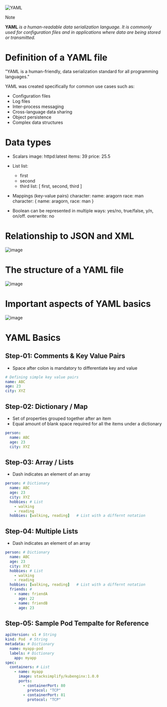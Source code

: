![YAML](https://github.com/user-attachments/assets/600d4f67-9e1f-4af6-abd9-773ef1f6b357)
> [!NOTE]
> **YAML** *is a human-readable data serialization language. It is commonly used for configuration files and in applications where data are being stored or transmitted.*
 
# Definition of a YAML file
"YAML is a human-friendly, data serialization standard for all programming languages."

YAML was created specifically for common use cases such as:

- Configuration files
- Log files
- Inter-process messaging
- Cross-language data sharing
- Object persistence
- Complex data structures

# Data types
- Scalars
  image: httpd:latest
  items: 39
  price: 25.5

- List
  list:
  - first
  - second
  - third
list: [ first, second, third ]

- Mappings (key-value pairs)
  character:
  name: aragorn
  race: man
character: { name: aragorn, race: man }


- Boolean can be represented in multiple ways: yes/no, true/false, y/n, on/off.
  overwrite: no


# Relationship to JSON and XML
![image](https://github.com/user-attachments/assets/e28ff9ad-3f2b-4f31-81bb-631ad65ea2d5)

# The structure of a YAML file

![image](https://github.com/user-attachments/assets/a2118814-0e41-403b-b752-df5d89482c13)

# Important aspects of YAML basics

![image](https://github.com/user-attachments/assets/e0bbbf09-a7e3-4048-b05d-6d662469ff43)

# YAML Basics

## Step-01: Comments & Key Value Pairs
- Space after colon is mandatory to differentiate key and value
```yml
# Defining simple key value pairs
name: ABC
age: 23
city: XYZ
```

## Step-02: Dictionary / Map
- Set of properties grouped together after an item
- Equal amount of blank space required for all the items under a dictionary
```yml
person:
  name: ABC
  age: 23
  city: XYZ
```

## Step-03: Array / Lists
- Dash indicates an element of an array
```yml
person: # Dictionary
  name: ABC
  age: 23
  city: XYZ
  hobbies: # List  
    - walking
    - reading
  hobbies: [walking, reading]   # List with a differnt notation  
```  

## Step-04: Multiple Lists
- Dash indicates an element of an array
```yml
person: # Dictionary
  name: ABC
  age: 23
  city: XYZ
  hobbies: # List  
    - walking
    - reading
  hobbies: [walking, reading]   # List with a differnt notation  
  friends: # 
    - name: friendA
      age: 22
    - name: friendB
      age: 23            
```  


## Step-05: Sample Pod Tempalte for Reference
```yml
apiVersion: v1 # String
kind: Pod  # String
metadata: # Dictionary
  name: myapp-pod
  labels: # Dictionary 
    app: myapp         
spec:
  containers: # List
    - name: myapp
      image: stacksimplify/kubenginx:1.0.0
      ports:
        - containerPort: 80
          protocol: "TCP"
        - containerPort: 81
          protocol: "TCP"
```

